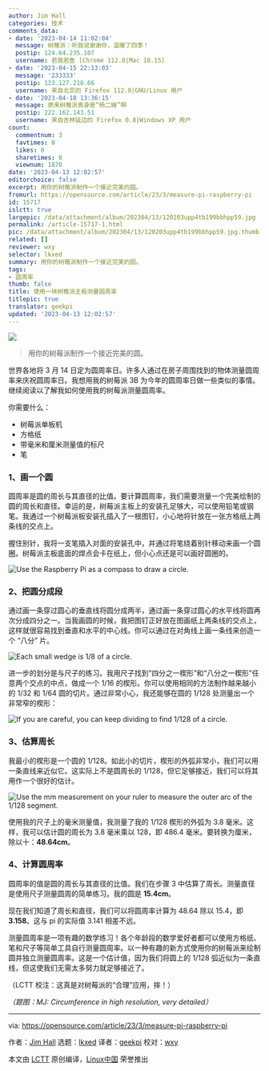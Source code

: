 ```yaml
---
author: Jim Hall
categories: 技术
comments_data:
- date: '2023-04-14 11:02:04'
  message: 树莓派：听我说谢谢你，温暖了四季！
  postip: 124.64.235.107
  username: 若我若鱼 [Chrome 112.0|Mac 10.15]
- date: '2023-04-15 22:13:03'
  message: '233333'
  postip: 123.127.218.66
  username: 来自北京的 Firefox 112.0|GNU/Linux 用户
- date: '2023-04-18 13:36:15'
  message: 原来树莓派真身是“杨二嫂”啊
  postip: 222.162.143.51
  username: 来自吉林延边的 Firefox 0.8|Windows XP 用户
count:
  commentnum: 3
  favtimes: 0
  likes: 0
  sharetimes: 0
  viewnum: 1870
date: '2023-04-13 12:02:57'
editorchoice: false
excerpt: 用你的树莓派制作一个接近完美的圆。
fromurl: https://opensource.com/article/23/3/measure-pi-raspberry-pi
id: 15717
islctt: true
largepic: /data/attachment/album/202304/13/120203upp4tb199bbhpp59.jpg
permalink: /article-15717-1.html
pic: /data/attachment/album/202304/13/120203upp4tb199bbhpp59.jpg.thumb.jpg
related: []
reviewer: wxy
selector: lkxed
summary: 用你的树莓派制作一个接近完美的圆。
tags:
- 圆周率
thumb: false
title: 使用一块树莓派主板测量圆周率
titlepic: true
translator: geekpi
updated: '2023-04-13 12:02:57'
---
```


![](/data/attachment/album/202304/13/120203upp4tb199bbhpp59.jpg)



> 
> 用你的树莓派制作一个接近完美的圆。
> 
> 
> 


世界各地将 3 月 14 日定为圆周率日。许多人通过在房子周围找到的物体测量圆周率来庆祝圆周率日。我想用我的树莓派 3B 为今年的圆周率日做一些类似的事情。继续阅读以了解我如何使用我的树莓派测量圆周率。


你需要什么：


* 树莓派单板机
* 方格纸
* 带毫米和厘米测量值的标尺
* 笔


### 1、画一个圆


圆周率是圆的周长与其直径的比值。要计算圆周率，我们需要测量一个完美绘制的圆的周长和直径。幸运的是，树莓派主板上的安装孔足够大，可以使用铅笔或钢笔。我通过一个树莓派板安装孔插入了一根图钉，小心地将针放在一张方格纸上两条线的交点上。


握住别针，我将一支笔插入对面的安装孔中，并通过将笔绕着别针移动来画一个圆圈。树莓派主板底面的焊点会卡在纸上，但小心点还是可以画好圆圈的。


![Use the Raspberry Pi as a compass to draw a circle.](/data/attachment/album/202304/13/120233ia00o0ucqr070occ.jpg)


### 2、把圆分成段


通过画一条穿过圆心的垂直线将圆分成两半，通过画一条穿过圆心的水平线将圆再次分成四分之一。当我画圆的时候，我把图钉正好放在图画纸上两条线的交点上，这样就很容易找到垂直和水平的中心线。你可以通过在对角线上画一条线来创造一个 “八分” 片。


![Each small wedge is 1/8 of a circle.](/data/attachment/album/202304/13/120240u33bwrz38qfzb0q3.jpg)


进一步的划分是与尺子的练习。我用尺子找到“四分之一楔形”和“八分之一楔形”任意两个交点的中点，做成一个 1/16 的楔形。你可以使用相同的方法制作越来越小的 1/32 和 1/64 圆的切片。通过非常小心，我还能够在圆的 1/128 处测量出一个非常窄的楔形：


![If you are careful, you can keep dividing to find 1/128 of a circle.](/data/attachment/album/202304/13/120248e2u6lvjh0v1mfcmk.jpg)


### 3、估算周长


我最小的楔形是一个圆的 1/128。如此小的切片，楔形的外弧非常小，我们可以用一条直线来近似它。这实际上不是圆周长的 1/128，但它足够接近，我们可以将其用作一个很好的估计。


![Use the mm measurement on your ruler to measure the outer arc of the 1/128 segment.](/data/attachment/album/202304/13/120255a400rflle8irhz0w.jpg)


使用我的尺子上的毫米测量值，我测量了我的 1/128 楔形的外弧为 3.8 毫米。这样，我可以估计圆的周长为 3.8 毫米乘以 128，即 486.4 毫米。要转换为厘米，除以十：**48.64cm**。


### 4、计算圆周率


圆周率的值是圆的周长与其直径的比值。我们在步骤 3 中估算了周长。测量直径是使用尺子测量圆周的简单练习。我的圆是 **15.4cm**。


现在我们知道了周长和直径，我们可以将圆周率计算为 48.64 除以 15.4，即 **3.158**。这与 pi 的实际值 3.141 相差不远。


测量圆周率是一项有趣的数学练习！各个年龄段的数学爱好者都可以使用方格纸、笔和尺子等简单工具自行测量圆周率。以一种有趣的新方式使用你的树莓派来绘制圆并独立测量圆周率。这是一个估计值，因为我们将圆上的 1/128 弧近似为一条直线，但这使我们无需太多努力就足够接近了。


（LCTT 校注：这真是对树莓派的“合理”应用，摔！）


*（题图：MJ: Circumference in high resolution, very detailed）*




---


via: <https://opensource.com/article/23/3/measure-pi-raspberry-pi>


作者：[Jim Hall](https://opensource.com/users/jim-hall) 选题：[lkxed](https://github.com/lkxed/) 译者：[geekpi](https://github.com/geekpi) 校对：[wxy](https://github.com/wxy)


本文由 [LCTT](https://github.com/LCTT/TranslateProject) 原创编译，[Linux中国](https://linux.cn/) 荣誉推出
